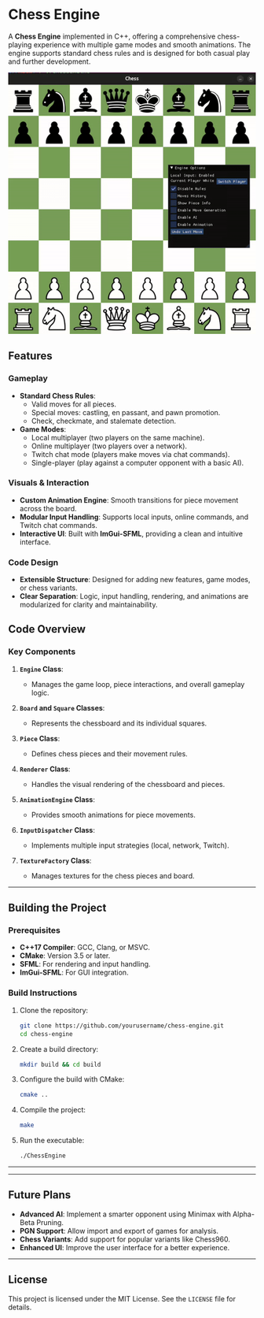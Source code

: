 # Chess Engine

A **Chess Engine** implemented in C++, offering a comprehensive chess-playing experience with multiple game modes and smooth animations. The engine supports standard chess rules and is designed for both casual play and further development.

![Chess Engine Gameplay](assets/gifs/engine.gif)

## Features

### Gameplay
- **Standard Chess Rules**:
  - Valid moves for all pieces.
  - Special moves: castling, en passant, and pawn promotion.
  - Check, checkmate, and stalemate detection.
- **Game Modes**:
  - Local multiplayer (two players on the same machine).
  - Online multiplayer (two players over a network).
  - Twitch chat mode (players make moves via chat commands).
  - Single-player (play against a computer opponent with a basic AI).

### Visuals & Interaction
- **Custom Animation Engine**: Smooth transitions for piece movement across the board.
- **Modular Input Handling**: Supports local inputs, online commands, and Twitch chat commands.
- **Interactive UI**: Built with **ImGui-SFML**, providing a clean and intuitive interface.

### Code Design
- **Extensible Structure**: Designed for adding new features, game modes, or chess variants.
- **Clear Separation**: Logic, input handling, rendering, and animations are modularized for clarity and maintainability.

## Code Overview

### Key Components
1. **`Engine` Class**:
   - Manages the game loop, piece interactions, and overall gameplay logic.

2. **`Board` and `Square` Classes**:
   - Represents the chessboard and its individual squares.

3. **`Piece` Class**:
   - Defines chess pieces and their movement rules.

4. **`Renderer` Class**:
   - Handles the visual rendering of the chessboard and pieces.

5. **`AnimationEngine` Class**:
   - Provides smooth animations for piece movements.

6. **`InputDispatcher` Class**:
   - Implements multiple input strategies (local, network, Twitch).

7. **`TextureFactory` Class**:
   - Manages textures for the chess pieces and board.

---

## Building the Project

### Prerequisites
- **C++17 Compiler**: GCC, Clang, or MSVC.
- **CMake**: Version 3.5 or later.
- **SFML**: For rendering and input handling.
- **ImGui-SFML**: For GUI integration.

### Build Instructions
1. Clone the repository:
   ```bash
   git clone https://github.com/yourusername/chess-engine.git
   cd chess-engine
   ```
2. Create a build directory:
   ```bash
   mkdir build && cd build
   ```
3. Configure the build with CMake:
   ```bash
   cmake ..
   ```
4. Compile the project:
   ```bash
   make
   ```
5. Run the executable:
   ```bash
   ./ChessEngine
   ```

---


---

## Future Plans

- **Advanced AI**: Implement a smarter opponent using Minimax with Alpha-Beta Pruning.
- **PGN Support**: Allow import and export of games for analysis.
- **Chess Variants**: Add support for popular variants like Chess960.
- **Enhanced UI**: Improve the user interface for a better experience.

---



## License

This project is licensed under the MIT License. See the `LICENSE` file for details.